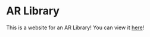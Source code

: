 # AR Library
This is a website for an AR Library! You can view it [here](https://jonatan0234.github.io/jaccar)!
